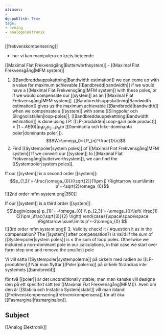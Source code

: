 ```yaml
---
aliases: 
- 
dg-publish: True
tags: 
- övning
- analogelektronik
---
```

[[frekvenskompensering]]
- hur vi kan manipulera en krets beteende 

[[Maximal Flat Frekvensgång|Butterworthsystem]] - [[Maximal Flat Frekvensgång|MFM system]] 

1. [[Bandbreddsuppskattning|Bandwidth estimation]]
we can come up with a value for maximum achievable [[Bandbredd|bandwidth]] if we would have a [[Maximal Flat Frekvensgång|MFM system]] with these poles, or if we would compensate our [[system]] as an [[Maximal Flat Frekvensgång|MFM system]]. [[Bandbreddsuppskattning|Bandwidth estimation]] gives us the maximum achievable [[Bandbredd|bandwidth]] when we compensate a [[system]] with some [[Slingpoler och Slingnollställen|loop-poles]]. [[Bandbreddsuppskattning|Bandwidth estimation]] is done using LP: [[LP-produkten|Loop-gain pole product]] $= | 1-AB(0) |p_1p_2p_3…p_n$(n [[Dominanta och Icke-dominanta poler|dominanta poler]]).
$$BW=\omega_0=LP_{n}^\frac{1}{n}$$
2. Find [[Systempoler|system poles]] of [[Maximal Flat Frekvensgång|MFM system]]
If we convert our [[system]] to [[Maximal Flat Frekvensgång|butterworthsystem]], we can find the [[Systempoler|system poles]].

If our [[system]] is a second order [[system]]:
$$p_{1,2}'=-\frac{\omega_{0}}{\sqrt{2}}(1\pm j) \Rightarrow \sum\limits p'=-\sqrt{2}\omega_{0}$$
![[2nd order mfm system.png|350]]

If our [[system]] is a third order [[system]]:
$$\begin{cases} p_{1}'= -\omega_{0}   \\ p_{2,3}'=-\omega_{0}\left( \frac{1}{2}\pm j\frac{\sqrt{3}}{2} \right)
\end{cases}\space\space\space \Rightarrow \sum\limits p'=-2\omega_{0}
$$
![[3rd order mfm system.png]]
3. Validity check!
it ( #question  it as in the compensation? The [[system]] after compensation?) is valid if the sum of [[Systempoler|system poles]] is $\leq$ the sum of loop poles. Otherwise we included a non-dominant pole in our calculations, in that case we start over form step one and remove the smallest pole

Vi vill sätta [[Systempoler|systempolerna]] på cirkeln med radien av [[LP-produkten]]! När man flyttar [[Poler|polerna]] på cirkeln förändras inte systemets [[bandbredd]]. 

för två [[poler]] är det unconditionally stable, men man kanske vill designa den på ett specifikt sätt (ex [[Maximal Flat Frekvensgång|MFM]]). Även om den är [[Stabila och Instabila System|stabil]] vill man ibland [[Frekvenskompensering|frekvenskompensera]] för att öka [[Fasmarginal|fasmarginalen]]. 




## Subject
[[Analog Elektronik]]